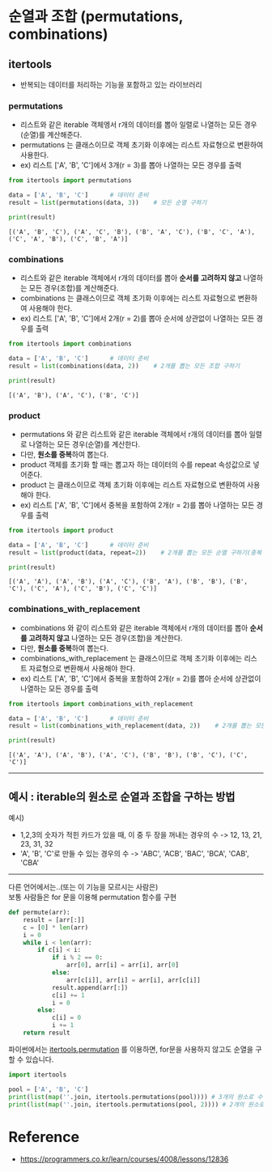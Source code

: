 # 순열과 조합 (permutations, combinations)

## itertools
- 반복되는 데이터를 처리하는 기능을 포함하고 있는 라이브러리
### permutations
- 리스트와 같은 iterable 객체엥서 r개의 데이터를 뽑아 일렬로 나열하는 모든 경우(순열)를 계산해준다.
- permutations 는 클래스이므로 객체 초기화 이후에는 리스트 자료형으로 변환하여 사용한다.
- ex) 리스트 ['A', 'B', 'C']에서 3개(r = 3)를 뽑아 나열하는 모든 경우를 출력
```python
from itertools import permutations

data = ['A', 'B', 'C']      # 데이터 춘비
result = list(permutations(data, 3))    # 모든 순열 구하기

print(result)
```
`[('A', 'B', 'C'), ('A', 'C', 'B'), ('B', 'A', 'C'), ('B', 'C', 'A'), ('C', 'A', 'B'), ('C', 'B', 'A')]`

### combinations
- 리스트와 같은 iterable 객체에서 r개의 데이터를 뽑아 **순서를 고려하지 않고** 나열하는 모든 경우(조합)를 계산해준다.
- combinations 는 클래스이므로 객체 초기화 이후에는 리스트 자료형으로 변환하여 사용해야 한다.
- ex) 리스트 ['A', 'B', 'C']에서 2개(r = 2)를 뽑아 순서에 상관없이 나열하는 모든 경우를 출력
```python
from itertools import combinations

data = ['A', 'B', 'C']      # 데이터 춘비
result = list(combinations(data, 2))    # 2개를 뽑는 모든 조합 구하기

print(result)
```
`[('A', 'B'), ('A', 'C'), ('B', 'C')]`

### product
- permutations 와 같은 리스트와 같은 iterable 객체에서 r개의 데이터를 뽑아 일렬로 나열하는 모든 경우(순열)를 계산한다.
- 다만, **원소를 중복**하여 뽑는다.
- product 객체를 초기화 할 때는 뽑고자 하는 데이터의 수를 repeat 속성값으로 넣어준다.
- product 는 클래스이므로 객체 초기화 이후에는 리스트 자료형으로 변환하여 사용해야 한다.
- ex) 리스트 ['A', 'B', 'C']에서 중복을 포함하여 2개(r = 2)를 뽑아 나열하는 모든 경우를 출력
```python
from itertools import product

data = ['A', 'B', 'C']      # 데이터 춘비
result = list(product(data, repeat=2))    # 2개를 뽑는 모든 순열 구하기(중복 허용)

print(result)
```
`[('A', 'A'), ('A', 'B'), ('A', 'C'), ('B', 'A'), ('B', 'B'), ('B', 'C'), ('C', 'A'), ('C', 'B'), ('C', 'C')]`

### combinations_with_replacement
- combinations 와 같이 리스트와 같은 iterable 객체에서 r개의 데이터를 뽑아 **순서를 고려하지 않고** 나열하는 모든 경우(조합)을 계산한다.
- 다만, **원소를 중복**하여 뽑는다.
- combinations_with_replacement 는 클래스이므로 객체 초기화 이후에는 리스트 자료형으로 변환해서 사용해야 한다.
- ex) 리스트 ['A', 'B', 'C']에서 중복을 포함하여 2개(r = 2)를 뽑아 순서에 상관없이 나열하는 모든 경우를 출력
```python
from itertools import combinations_with_replacement

data = ['A', 'B', 'C']      # 데이터 춘비
result = list(combinations_with_replacement(data, 2))    # 2개를 뽑는 모든 조합 구하기(중복 허용)

print(result)
```
`[('A', 'A'), ('A', 'B'), ('A', 'C'), ('B', 'B'), ('B', 'C'), ('C', 'C')]`


---


## 예시 : iterable의 원소로 순열과 조합을 구하는 방법

예시)

- 1,2,3의 숫자가 적힌 카드가 있을 때, 이 중 두 장을 꺼내는 경우의 수 -> 12, 13, 21, 23, 31, 32
- 'A', 'B', 'C'로 만들 수 있는 경우의 수 -> 'ABC', 'ACB', 'BAC', 'BCA', 'CAB', 'CBA'
---
다른 언어에서는..(또는 이 기능을 모르시는 사람은)   
보통 사람들은 for 문을 이용해 permutation 함수를 구현

```python
def permute(arr):
    result = [arr[:]]
    c = [0] * len(arr)
    i = 0
    while i < len(arr):
        if c[i] < i:
            if i % 2 == 0:
                arr[0], arr[i] = arr[i], arr[0]
            else:
                arr[c[i]], arr[i] = arr[i], arr[c[i]]
            result.append(arr[:])
            c[i] += 1
            i = 0
        else:
            c[i] = 0
            i += 1
    return result
```

파이썬에서는 [itertools.permutation](https://docs.python.org/3/library/itertools.html#itertools.permutations) 를 이용하면, for문을 사용하지 않고도 순열을 구할 수 있습니다.
```python
import itertools

pool = ['A', 'B', 'C']
print(list(map(''.join, itertools.permutations(pool)))) # 3개의 원소로 수열 만들기
print(list(map(''.join, itertools.permutations(pool, 2)))) # 2개의 원소로 수열 만들기
```


# Reference
- https://programmers.co.kr/learn/courses/4008/lessons/12836